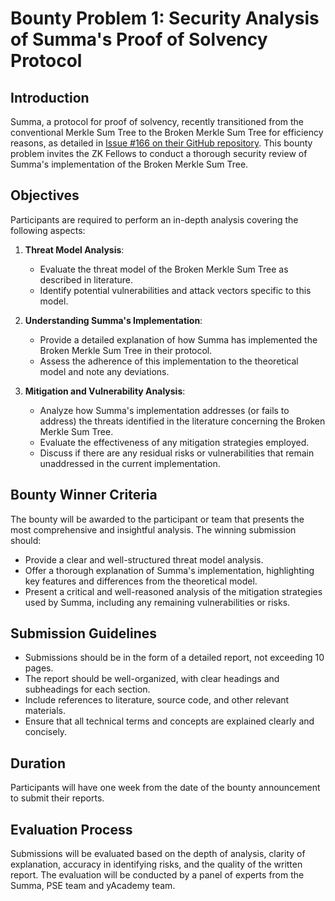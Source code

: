 # Bounty Problem 1: Security Analysis of Summa's Proof of Solvency Protocol

## Introduction
Summa, a protocol for proof of solvency, recently transitioned from the conventional Merkle Sum Tree to the Broken Merkle Sum Tree for efficiency reasons, as detailed in [Issue #166 on their GitHub repository](https://github.com/summa-dev/summa-solvency/issues/166). This bounty problem invites the ZK Fellows to conduct a thorough security review of Summa's implementation of the Broken Merkle Sum Tree.

## Objectives
Participants are required to perform an in-depth analysis covering the following aspects:

1. **Threat Model Analysis**:
   - Evaluate the threat model of the Broken Merkle Sum Tree as described in literature.
   - Identify potential vulnerabilities and attack vectors specific to this model.

2. **Understanding Summa's Implementation**:
   - Provide a detailed explanation of how Summa has implemented the Broken Merkle Sum Tree in their protocol.
   - Assess the adherence of this implementation to the theoretical model and note any deviations.

3. **Mitigation and Vulnerability Analysis**:
   - Analyze how Summa's implementation addresses (or fails to address) the threats identified in the literature concerning the Broken Merkle Sum Tree.
   - Evaluate the effectiveness of any mitigation strategies employed.
   - Discuss if there are any residual risks or vulnerabilities that remain unaddressed in the current implementation.

## Bounty Winner Criteria
The bounty will be awarded to the participant or team that presents the most comprehensive and insightful analysis. The winning submission should:

- Provide a clear and well-structured threat model analysis.
- Offer a thorough explanation of Summa's implementation, highlighting key features and differences from the theoretical model.
- Present a critical and well-reasoned analysis of the mitigation strategies used by Summa, including any remaining vulnerabilities or risks.

## Submission Guidelines
- Submissions should be in the form of a detailed report, not exceeding 10 pages.
- The report should be well-organized, with clear headings and subheadings for each section.
- Include references to literature, source code, and other relevant materials.
- Ensure that all technical terms and concepts are explained clearly and concisely.

## Duration
Participants will have one week from the date of the bounty announcement to submit their reports.

## Evaluation Process
Submissions will be evaluated based on the depth of analysis, clarity of explanation, accuracy in identifying risks, and the quality of the written report. The evaluation will be conducted by a panel of experts from the Summa, PSE team and yAcademy team.
